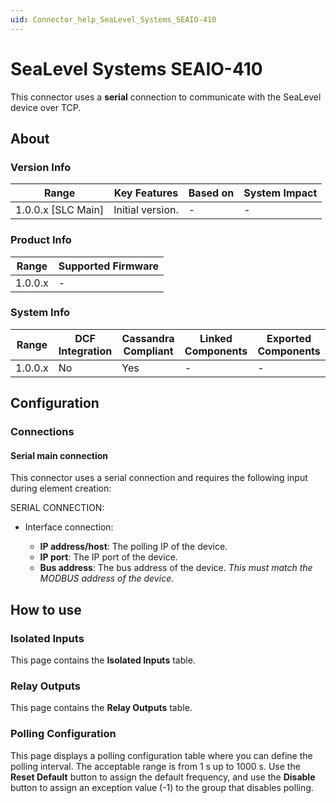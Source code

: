 ```yaml
---
uid: Connector_help_SeaLevel_Systems_SEAIO-410
---
```


# SeaLevel Systems SEAIO-410

This connector uses a **serial** connection to communicate with the SeaLevel device over TCP.

## About

### Version Info

| Range                | Key Features     | Based on     | System Impact     |
|----------------------|------------------|--------------|-------------------|
| 1.0.0.x [SLC Main]   | Initial version. | -            | -                 |

### Product Info

| Range     | Supported Firmware     |
|-----------|------------------------|
| 1.0.0.x   | -                      |

### System Info

| Range     | DCF Integration     | Cassandra Compliant     | Linked Components     | Exported Components     |
|-----------|---------------------|-------------------------|-----------------------|-------------------------|
| 1.0.0.x   | No                  | Yes                     | -                     | -                       |

## Configuration

### Connections

#### Serial main connection

This connector uses a serial connection and requires the following input during element creation:

SERIAL CONNECTION:

- Interface connection:

  - **IP address/host**: The polling IP of the device.
  - **IP port**: The IP port of the device.
  - **Bus address**: The bus address of the device. *This must match the MODBUS address of the device.*

## How to use

### Isolated Inputs

This page contains the **Isolated Inputs** table.

### Relay Outputs

This page contains the **Relay Outputs** table.

### Polling Configuration

This page displays a polling configuration table where you can define the polling interval. The acceptable range is from 1 s up to 1000 s. Use the **Reset Default** button to assign the default frequency, and use the **Disable** button to assign an exception value (-1) to the group that disables polling.
